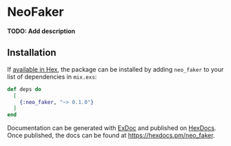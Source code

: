 # NeoFaker

**TODO: Add description**

## Installation

If [available in Hex](https://hex.pm/docs/publish), the package can be installed
by adding `neo_faker` to your list of dependencies in `mix.exs`:

```elixir
def deps do
  [
    {:neo_faker, "~> 0.1.0"}
  ]
end
```

Documentation can be generated with [ExDoc](https://github.com/elixir-lang/ex_doc)
and published on [HexDocs](https://hexdocs.pm). Once published, the docs can
be found at <https://hexdocs.pm/neo_faker>.

